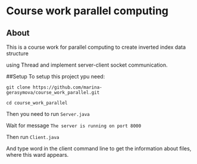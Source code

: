 # Course work parallel computing

## About
This is a course work for parallel computing to create inverted index data structure

using Thread and implement server-client socket communication.

##Setup
To setup this project ypu need:
```
git clone https://github.com/marina-gerasymova/course_work_parallel.git
```
```
cd course_work_parallel
```
Then you need to run `Server.java`

Wait for message `The server is running on port 8000`

Then run `Client.java`

And type word in the client command line to get the information about files, where this ward appears.
